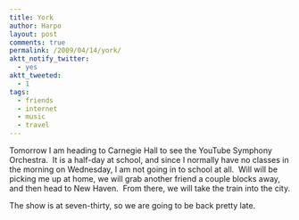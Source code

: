 ```yaml
---
title: York
author: Harpo
layout: post
comments: true
permalink: /2009/04/14/york/
aktt_notify_twitter:
  - yes
aktt_tweeted:
  - 1
tags:
  - friends
  - internet
  - music
  - travel
---
```

Tomorrow I am heading to Carnegie Hall to see the YouTube Symphony Orchestra.  It is a half-day at school, and since I normally have no classes in the morning on Wednesday, I am not going in to school at all.  Will will be picking me up at home, we will grab another friend a couple blocks away, and then head to New Haven.  From there, we will take the train into the city.

The show is at seven-thirty, so we are going to be back pretty late.